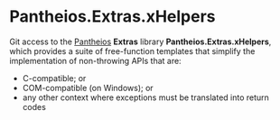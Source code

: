 # Pantheios.Extras.xHelpers

Git access to the [Pantheios](http://pantheios.org/) **Extras** library **Pantheios.Extras.xHelpers**, which provides a suite of free-function templates that simplify the implementation of non-throwing APIs that are:
 - C-compatible; or
 - COM-compatible (on Windows); or
 - any other context where exceptions must be translated into return codes


